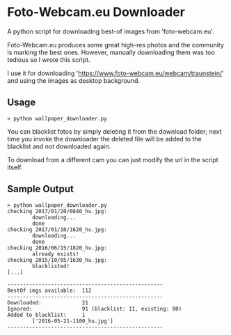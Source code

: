 # Foto-Webcam.eu Downloader

A python script for downloading best-of images from 'foto-webcam.eu'. 

Foto-Webcam.eu produces some great high-res photos and the community is marking the best ones. However, manually downloading them was too tedious so I wrote this script. 

I use it for downloading 'https://www.foto-webcam.eu/webcam/traunstein/' and using the images as desktop background.

## Usage

```
> python wallpaper_downloader.py
```

You can blacklist fotos by simply deleting it from the download folder; next time you invoke the downloader the deleted file will be added to the blacklist and not downloaded again.

To download from a different cam you can just modify the url in the script itself.

## Sample Output

```
> python wallpaper_downloader.py
checking 2017/01/20/0840_hu.jpg:
        downloading...
        done
checking 2017/01/10/1620_hu.jpg:
        downloading...
        done
checking 2016/06/15/1820_hu.jpg:
        already exists!
checking 2015/10/05/1630_hu.jpg:
        blacklisted!
[...]

--------------------------------------------------
BestOf imgs available:  112
--------------------------------------------------
Downloaded:             21
Ignored:                91 (blacklist: 11, existing: 80)
Added to blacklist:     1
        ['2016-05-21-1100_hu.jpg']
--------------------------------------------------
```